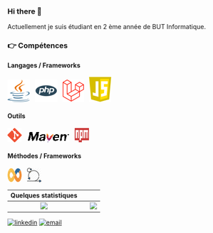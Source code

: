 ### Hi there 👋

Actuellement je suis étudiant en 2 ème année de BUT Informatique.

### :point_right: Compétences
#### Langages / Frameworks
<img src="./assets/images/java2.png" alt="java" title="Java"/>&nbsp;&nbsp;
<img src="./assets/images/php2.png" alt="PHP" title="Php"/>&nbsp;&nbsp; 
<img src="./assets/images/laravel.png" alt="Laravel" title="Laravel"/>&nbsp;&nbsp; 
<img src="./assets/images/js.png" alt="JavaScript" title="JavaScript"/>&nbsp;&nbsp; 

#### Outils
<img src="./assets/images/git.png" alt ="Git" title="Git"/>&nbsp;&nbsp; 
<img src="./assets/images/maven.png" alt ="Maven" title="Maven"/>&nbsp;&nbsp; 
<img height="32" width="32" src="./assets/images/npm.svg" alt ="Npm" title="Npm"/>&nbsp;&nbsp; 


#### Méthodes / Frameworks
<img height="32" width="32" src="./assets/images/devops.png" alt ="DevOps" title="DevOps"/>&nbsp;&nbsp; <img height="32" width="" src="./assets/images/scrum.png" alt ="Scrum" title="Scrum"/> 

| Quelques statistiques | | |
| :---: |:---:| :---:|
| ![](https://github-readme-stats.vercel.app/api/top-langs/?username=AntoineRionde&theme=radical&hide_langs_below=8&count_private=true)     |  | ![](https://github-readme-stats.vercel.app/api?username=AntoineRionde&show_icons=true&theme=radical&count_private=true) |

[![linkedin](https://img.shields.io/badge/linkedin--lightgrey?style=social&logo=linkedin)](https://www.linkedin.com/in/antoine-rnd88/)
[![email](https://img.shields.io/badge/email--lightgrey?style=social&logo=gmail)](mailto:s.antoine.rnd7@gmail.com)
